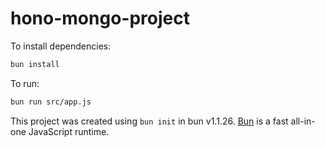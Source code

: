 # hono-mongo-project

To install dependencies:

```bash
bun install
```

To run:

```bash
bun run src/app.js
```

This project was created using `bun init` in bun v1.1.26. [Bun](https://bun.sh) is a fast all-in-one JavaScript runtime.

